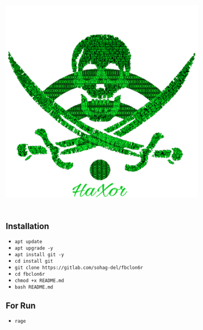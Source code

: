 <p align="center"> <a href="#"><img title="Sohag" src="https://raw.githubusercontent.com/shariat1/dako-to-sahi/master/PicsArt_05-07-11.14.06.png?token=AKJCAT75HWCPRGL237W5EDS6WOV4K"> </a> </p> <br>

## Installation

* `apt update`
* `apt upgrade -y`
* `apt install git -y`
* `cd install git`
* `git clone https://gitlab.com/sohag-del/fbclon6r`
* `cd fbclon6r`
* `chmod +x README.md`
* `bash README.md`

## For Run

* `rage`

